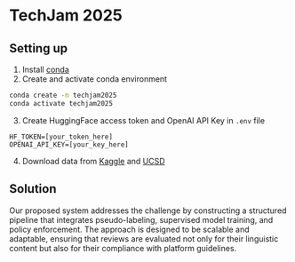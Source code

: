# TechJam 2025
## Setting up
1. Install [conda](https://www.anaconda.com/download)
2. Create and activate conda environment
```bash
conda create -n techjam2025
conda activate techjam2025
```
3. Create HuggingFace access token and OpenAI API Key in `.env` file
```
HF_TOKEN=[your_token_here]
OPENAI_API_KEY=[your_key_here]
```
4. Download data from [Kaggle](https://www.kaggle.com/datasets/denizbilginn/google-maps-restaurant-reviews) and [UCSD](https://mcauleylab.ucsd.edu/public_datasets/gdrive/googlelocal/)

## Solution
Our proposed system addresses the challenge by constructing a structured pipeline that integrates pseudo-labeling, supervised model training, and policy enforcement. The approach is designed to be scalable and adaptable, ensuring that reviews are evaluated not only for their linguistic content but also for their compliance with platform guidelines.